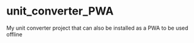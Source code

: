 # unit_converter_PWA
My unit converter project that can also be installed as a PWA to be used offline
